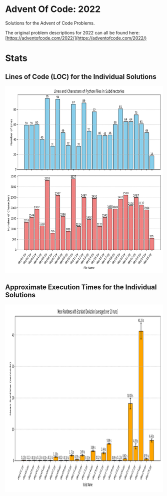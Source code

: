 
# Advent Of Code: 2022
Solutions for the Advent of Code Problems.

The original problem descriptions for 2022 can all be found here:
[https://adventofcode.com/2022/](https://adventofcode.com/2022/)

# Stats
## Lines of Code (LOC) for the Individual Solutions
<img src="https://github.com/MarkusThill/AdventOfCode/blob/main/2023/png/loc.png" width="900" height="600">

## Approximate Execution Times for the Individual Solutions
<img src="https://github.com/MarkusThill/AdventOfCode/blob/main/2023/png/exc.png" width="900" height="600">
